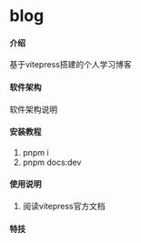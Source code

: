 # blog

#### 介绍
基于vitepress搭建的个人学习博客

#### 软件架构
软件架构说明


#### 安装教程

1.  pnpm i
2.  pnpm docs:dev

#### 使用说明

1.  阅读vitepress官方文档



#### 特技

